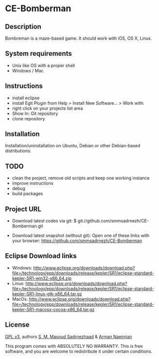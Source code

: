 # CE-Bomberman

## Description
Bombreman is a maze-based game.
It should work with iOS, OS X, Linux.

## System requirements
* Unix like OS with a proper shell
* Windows / Mac

## Instructions
* install eclipse
* install Egit Plugin from Help > Install New Software... > Work with: 
* right click on your projects list area
* Show In: Git repository
* clone repository

## Installation
Installation/uninstallation on Ubuntu, Debian or other Debian-based distributions:

## TODO
* clean the project, remove old scripts and keep one working instance
* improve instructions
* debug
* build packages

## Project URL
* Download latest codes via git:
    $ git://github.com/smmsadrnezh/CE-Bomberman.git

* Download latest snapshot (without git):
    Open one of these links with your browser:
        https://github.com/smmsadrnezh/CE-Bomberman

## Eclipse Download links
* Windows: http://www.eclipse.org/downloads/download.php?file=/technology/epp/downloads/release/kepler/SR1/eclipse-standard-kepler-SR1-win32-x86_64.zip
* Linux: http://www.eclipse.org/downloads/download.php?file=/technology/epp/downloads/release/kepler/SR1/eclipse-standard-kepler-SR1-linux-gtk-x86_64.tar.gz
* MacOs: http://www.eclipse.org/downloads/download.php?file=/technology/epp/downloads/release/kepler/SR1/eclipse-standard-kepler-SR1-macosx-cocoa-x86_64.tar.gz

## License
[GPL v3](https://www.gnu.org/licenses/gpl-3.0.txt), authors [S. M. Masoud Sadrnezhaad](http://sadrnezhaad.ir/smm) & [Arman Naeimian](https://github.com/arman71)

This program comes with ABSOLUTELY NO WARRANTY.
This is free software, and you are welcome to redistribute it under certain conditions.
